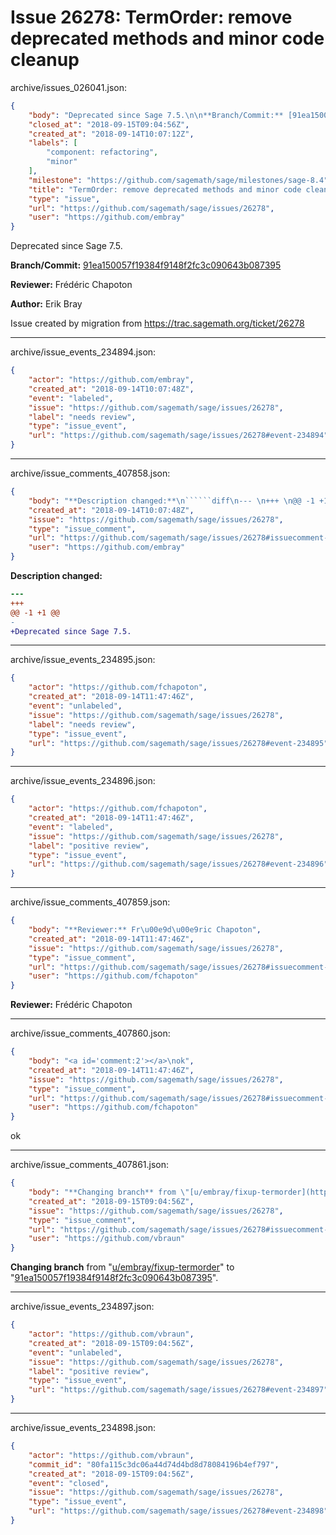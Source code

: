 # Issue 26278: TermOrder: remove deprecated methods and minor code cleanup

archive/issues_026041.json:
```json
{
    "body": "Deprecated since Sage 7.5.\n\n**Branch/Commit:** [91ea150057f19384f9148f2fc3c090643b087395](https://github.com/sagemath/sagetrac-mirror/commit/91ea150057f19384f9148f2fc3c090643b087395)\n\n**Reviewer:** Fr\u00e9d\u00e9ric Chapoton\n\n**Author:** Erik Bray\n\nIssue created by migration from https://trac.sagemath.org/ticket/26278\n\n",
    "closed_at": "2018-09-15T09:04:56Z",
    "created_at": "2018-09-14T10:07:12Z",
    "labels": [
        "component: refactoring",
        "minor"
    ],
    "milestone": "https://github.com/sagemath/sage/milestones/sage-8.4",
    "title": "TermOrder: remove deprecated methods and minor code cleanup",
    "type": "issue",
    "url": "https://github.com/sagemath/sage/issues/26278",
    "user": "https://github.com/embray"
}
```
Deprecated since Sage 7.5.

**Branch/Commit:** [91ea150057f19384f9148f2fc3c090643b087395](https://github.com/sagemath/sagetrac-mirror/commit/91ea150057f19384f9148f2fc3c090643b087395)

**Reviewer:** Frédéric Chapoton

**Author:** Erik Bray

Issue created by migration from https://trac.sagemath.org/ticket/26278





---

archive/issue_events_234894.json:
```json
{
    "actor": "https://github.com/embray",
    "created_at": "2018-09-14T10:07:48Z",
    "event": "labeled",
    "issue": "https://github.com/sagemath/sage/issues/26278",
    "label": "needs review",
    "type": "issue_event",
    "url": "https://github.com/sagemath/sage/issues/26278#event-234894"
}
```



---

archive/issue_comments_407858.json:
```json
{
    "body": "**Description changed:**\n``````diff\n--- \n+++ \n@@ -1 +1 @@\n-\n+Deprecated since Sage 7.5.\n``````\n",
    "created_at": "2018-09-14T10:07:48Z",
    "issue": "https://github.com/sagemath/sage/issues/26278",
    "type": "issue_comment",
    "url": "https://github.com/sagemath/sage/issues/26278#issuecomment-407858",
    "user": "https://github.com/embray"
}
```

**Description changed:**
``````diff
--- 
+++ 
@@ -1 +1 @@
-
+Deprecated since Sage 7.5.
``````




---

archive/issue_events_234895.json:
```json
{
    "actor": "https://github.com/fchapoton",
    "created_at": "2018-09-14T11:47:46Z",
    "event": "unlabeled",
    "issue": "https://github.com/sagemath/sage/issues/26278",
    "label": "needs review",
    "type": "issue_event",
    "url": "https://github.com/sagemath/sage/issues/26278#event-234895"
}
```



---

archive/issue_events_234896.json:
```json
{
    "actor": "https://github.com/fchapoton",
    "created_at": "2018-09-14T11:47:46Z",
    "event": "labeled",
    "issue": "https://github.com/sagemath/sage/issues/26278",
    "label": "positive review",
    "type": "issue_event",
    "url": "https://github.com/sagemath/sage/issues/26278#event-234896"
}
```



---

archive/issue_comments_407859.json:
```json
{
    "body": "**Reviewer:** Fr\u00e9d\u00e9ric Chapoton",
    "created_at": "2018-09-14T11:47:46Z",
    "issue": "https://github.com/sagemath/sage/issues/26278",
    "type": "issue_comment",
    "url": "https://github.com/sagemath/sage/issues/26278#issuecomment-407859",
    "user": "https://github.com/fchapoton"
}
```

**Reviewer:** Frédéric Chapoton



---

archive/issue_comments_407860.json:
```json
{
    "body": "<a id='comment:2'></a>\nok",
    "created_at": "2018-09-14T11:47:46Z",
    "issue": "https://github.com/sagemath/sage/issues/26278",
    "type": "issue_comment",
    "url": "https://github.com/sagemath/sage/issues/26278#issuecomment-407860",
    "user": "https://github.com/fchapoton"
}
```

<a id='comment:2'></a>
ok



---

archive/issue_comments_407861.json:
```json
{
    "body": "**Changing branch** from \"[u/embray/fixup-termorder](https://github.com/sagemath/sagetrac-mirror/tree/u/embray/fixup-termorder)\" to \"[91ea150057f19384f9148f2fc3c090643b087395](https://github.com/sagemath/sagetrac-mirror/commit/91ea150057f19384f9148f2fc3c090643b087395)\".",
    "created_at": "2018-09-15T09:04:56Z",
    "issue": "https://github.com/sagemath/sage/issues/26278",
    "type": "issue_comment",
    "url": "https://github.com/sagemath/sage/issues/26278#issuecomment-407861",
    "user": "https://github.com/vbraun"
}
```

**Changing branch** from "[u/embray/fixup-termorder](https://github.com/sagemath/sagetrac-mirror/tree/u/embray/fixup-termorder)" to "[91ea150057f19384f9148f2fc3c090643b087395](https://github.com/sagemath/sagetrac-mirror/commit/91ea150057f19384f9148f2fc3c090643b087395)".



---

archive/issue_events_234897.json:
```json
{
    "actor": "https://github.com/vbraun",
    "created_at": "2018-09-15T09:04:56Z",
    "event": "unlabeled",
    "issue": "https://github.com/sagemath/sage/issues/26278",
    "label": "positive review",
    "type": "issue_event",
    "url": "https://github.com/sagemath/sage/issues/26278#event-234897"
}
```



---

archive/issue_events_234898.json:
```json
{
    "actor": "https://github.com/vbraun",
    "commit_id": "80fa115c3dc06a44d74d4bd8d78084196b4ef797",
    "created_at": "2018-09-15T09:04:56Z",
    "event": "closed",
    "issue": "https://github.com/sagemath/sage/issues/26278",
    "type": "issue_event",
    "url": "https://github.com/sagemath/sage/issues/26278#event-234898"
}
```
